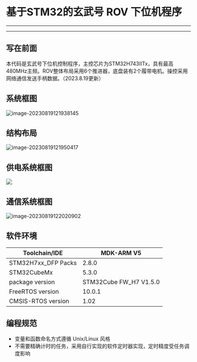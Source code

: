 # 基于STM32的玄武号 ROV 下位机程序

---

---

## 写在前面

本代码是玄武号下位机控制程序，主控芯片为STM32H743IITx，具有最高480MHz主频。ROV整体布局采用6个推进器，底盘装有2个履带电机。操控采用网络通信发送手柄数据。（2023.8.19更新）

## 系统框图

![image-20230819121938145](C:\Users\Laptop\AppData\Roaming\Typora\typora-user-images\image-20230819121938145.png)

## 结构布局

![image-20230819121950417](C:\Users\Laptop\AppData\Roaming\Typora\typora-user-images\image-20230819121950417.png)

## 供电系统框图

![](D:\Git_storage\SHEN_LONG_ROV_STM32\doc\image\hardware.png)

[](file:///F:/ZJU_gra/SHEN_LONG_DEMO/ROV/doc/a.docx)

## 通信系统框图

![image-20230819122020902](C:\Users\Laptop\AppData\Roaming\Typora\typora-user-images\image-20230819122020902.png)

## 软件环境

| Toolchain/IDE       | MDK-ARM V5             |
| ------------------- | ---------------------- |
| STM32H7xx_DFP Packs | 2.8.0                  |
| STM32CubeMx         | 5.3.0                  |
| package version     | STM32Cube FW_H7 V1.5.0 |
| FreeRTOS version    | 10.0.1                 |
| CMSIS-RTOS version  | 1.02                   |

## 编程规范

- 变量和函数命名方式遵循 Unix/Linux 风格
- 不需要精确计时的任务，采用自行实现的软件定时器实现，定时精度受任务调度影响